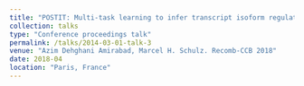 ```yaml
---
title: "POSTIT: Multi-task learning to infer transcript isoform regulation from epi-genomics and transcriptomics data"
collection: talks
type: "Conference proceedings talk"
permalink: /talks/2014-03-01-talk-3
venue: "Azim Dehghani Amirabad, Marcel H. Schulz. Recomb-CCB 2018"
date: 2018-04
location: "Paris, France"
---
```


